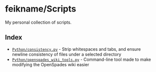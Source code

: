 # feikname/Scripts
My personal collection of scripts.

## Index
 * [`Python/consistency.py`](Python/consistency.py) - Strip whitespaces and tabs, and ensure newline consistency of files under a selected directory
 * [`Python/openspades_wiki_tools.py`](Python/openspades_wiki_tools.py) - Command-line tool made to make modifying the OpenSpades wiki easier
